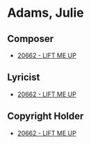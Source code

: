 # Adams, Julie

## Composer

- [20662 - LIFT ME UP](/hymns/20662.md)

## Lyricist

- [20662 - LIFT ME UP](/hymns/20662.md)

## Copyright Holder

- [20662 - LIFT ME UP](/hymns/20662.md)

